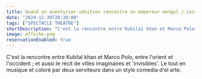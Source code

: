```yaml
---
title: Quand un aventurier vénitien rencontre un empereur mongol / Les Arts singuliers (30/11)
date: "2024-11-30T20:30:00"
tags: ["SPECTACLE THÉÂTRE"]
shortDescription: "C'est la rencontre entre Kubilaï khan et Marco Polo, entre l'orient et l'occident ; et aussi le récit de villes imaginaires et 'invisibles'. Le tout en musique et coloré par deux serviteurs dans un style comedia d'el arte."
image: affiche.png
reservationEnabled: true
---
```


C'est la rencontre entre Kubilaï khan et Marco Polo, entre l'orient et l'occident ; et aussi le récit de villes imaginaires et 'invisibles'. Le tout en musique et coloré par deux serviteurs dans un style comedia d'el arte.
